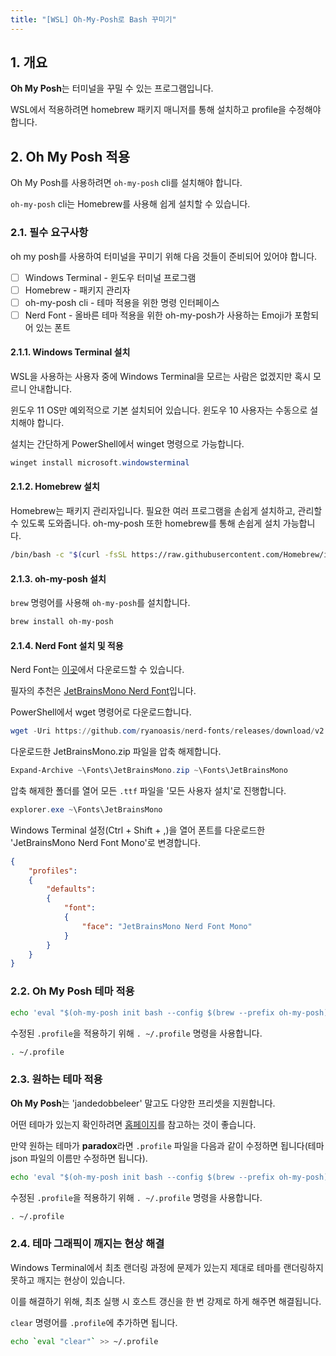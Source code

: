 ```yaml
---
title: "[WSL] Oh-My-Posh로 Bash 꾸미기"
---
```


## 1. 개요

**Oh My Posh**는 터미널을 꾸밀 수 있는 프로그램입니다.

WSL에서 적용하려면 homebrew 패키지 매니저를 통해 설치하고 profile을 수정해야 합니다.

## 2. Oh My Posh 적용

Oh My Posh를 사용하려면 `oh-my-posh` cli를 설치해야 합니다.

`oh-my-posh` cli는 Homebrew를 사용해 쉽게 설치할 수 있습니다.

### 2.1. 필수 요구사항

oh my posh를 사용하여 터미널을 꾸미기 위해 다음 것들이 준비되어 있어야 합니다.

- [ ] Windows Terminal - 윈도우 터미널 프로그램
- [ ] Homebrew - 패키지 관리자
- [ ] oh-my-posh cli - 테마 적용을 위한 명령 인터페이스
- [ ] Nerd Font - 올바른 테마 적용을 위한 oh-my-posh가 사용하는 Emoji가 포함되어 있는 폰트

#### 2.1.1. Windows Terminal 설치

WSL을 사용하는 사용자 중에 Windows Terminal을 모르는 사람은 없겠지만 혹시 모르니 안내합니다.

윈도우 11 OS만 예외적으로 기본 설치되어 있습니다. 윈도우 10 사용자는 수동으로 설치해야 합니다.

설치는 간단하게 PowerShell에서 winget 명령으로 가능합니다.

```powershell
winget install microsoft.windowsterminal
```

#### 2.1.2. Homebrew 설치

Homebrew는 패키지 관리자입니다. 필요한 여러 프로그램을 손쉽게 설치하고, 관리할 수 있도록 도와줍니다. oh-my-posh 또한 homebrew를 통해 손쉽게 설치 가능합니다.

```bash
/bin/bash -c "$(curl -fsSL https://raw.githubusercontent.com/Homebrew/install/HEAD/install.sh)"
```

#### 2.1.3. oh-my-posh 설치

`brew` 명령어를 사용해 `oh-my-posh`를 설치합니다.

```bash
brew install oh-my-posh
```

#### 2.1.4. Nerd Font 설치 및 적용

Nerd Font는 [이곳](https://www.nerdfonts.com/font-downloads)에서 다운로드할 수 있습니다.

필자의 추천은 [JetBrainsMono Nerd Font](https://github.com/ryanoasis/nerd-fonts/releases/download/v2.1.0/JetBrainsMono.zip)입니다.

PowerShell에서 wget 명령어로 다운로드합니다.

```powershell
wget -Uri https://github.com/ryanoasis/nerd-fonts/releases/download/v2.1.0/JetBrainsMono.zip -OutFile ~\Fonts\JetBrainsMono.zip
```

다운로드한 JetBrainsMono.zip 파일을 압축 해제합니다.

```powershell
Expand-Archive ~\Fonts\JetBrainsMono.zip ~\Fonts\JetBrainsMono
```

압축 해제한 폴더를 열어 모든 `.ttf` 파일을 '모든 사용자 설치'로 진행합니다.

```powershell
explorer.exe ~\Fonts\JetBrainsMono
```

Windows Terminal 설정(Ctrl + Shift + ,)을 열어 폰트를 다운로드한 'JetBrainsMono Nerd Font Mono'로 변경합니다.

```json
{
    "profiles":
    {
        "defaults":
        {
            "font":
            {
                "face": "JetBrainsMono Nerd Font Mono"
            }
        }
    }
}
```

### 2.2. Oh My Posh 테마 적용

```bash
echo 'eval "$(oh-my-posh init bash --config $(brew --prefix oh-my-posh)/themes/jandedobbeleer.omp.json)"' >> ~/.profile
```

수정된 `.profile`을 적용하기 위해 `. ~/.profile` 명령을 사용합니다.

```bash
. ~/.profile
```

### 2.3. 원하는 테마 적용

**Oh My Posh**는 'jandedobbeleer' 말고도 다양한 프리셋을 지원합니다.

어떤 테마가 있는지 확인하려면 [홈페이지](https://ohmyposh.dev/docs/themes)를 참고하는 것이 좋습니다.

만약 원하는 테마가 **paradox**라면 `.profile` 파일을 다음과 같이 수정하면 됩니다(테마 json 파일의 이름만 수정하면 됩니다).

```bash
echo 'eval "$(oh-my-posh init bash --config $(brew --prefix oh-my-posh)/themes/paradox.omp.json)"' >> ~/.profile
```

수정된 `.profile`을 적용하기 위해 `. ~/.profile` 명령을 사용합니다.

```bash
. ~/.profile
```

### 2.4. 테마 그래픽이 깨지는 현상 해결

Windows Terminal에서 최초 랜더링 과정에 문제가 있는지 제대로 테마를 랜더링하지 못하고 깨지는 현상이 있습니다.

이를 해결하기 위해, 최초 실행 시 호스트 갱신을 한 번 강제로 하게 해주면 해결됩니다.

`clear` 명령어를 `.profile`에 추가하면 됩니다.

```bash
echo `eval "clear"` >> ~/.profile
```
